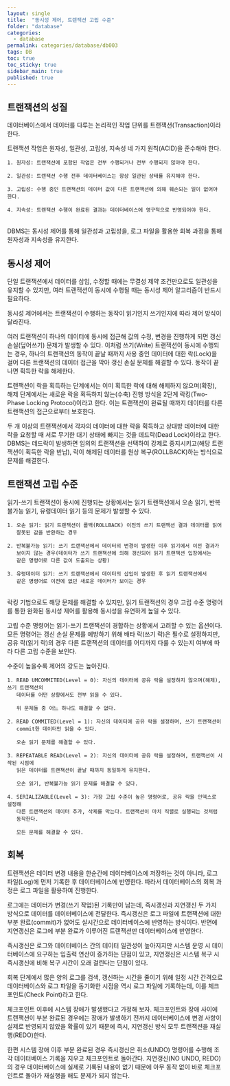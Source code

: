 ```yaml
---
layout: single
title:  "동시성 제어, 트랜잭션 고립 수준"
folder: "database"
categories:
  - database
permalink: categories/database/db003
tags: DB
toc: true
toc_sticky: true
sidebar_main: true
published: true
---
```


## 트랜잭션의 성질
데이터베이스에서 데이터를 다루는 논리적인 작업 단위를 트랜잭션(Transaction)이라 한다.

트랜잭션 작업은 원자성, 일관성, 고립성, 지속성 네 가지 원칙(ACID)을 준수해야 한다.

	1. 원자성: 트랜잭션에 포함된 작업은 전부 수행되거나 전부 수행되지 않아야 한다.
    
    2. 일관성: 트랜잭션 수행 전후 데이터베이스는 항상 일관된 상태를 유지해야 한다.
    
    3. 고립성: 수행 중인 트랜잭션의 데이터 값이 다른 트랜잭션에 의해 훼손되는 일이 없어야 한다.
    
    4. 지속성: 트랜잭션 수행이 완료된 결과는 데이터베이스에 영구적으로 반영되어야 한다.

<br>
DBMS는 동시성 제어를 통해 일관성과 고립성을, 로그 파일을 활용한 회복 과정을 통해 원자성과 지속성을 유지한다.

## 동시성 제어
단일 트랜잭션에서 데이터를 삽입, 수정할 때에는 무결성 제약 조건만으로도 일관성을 유지할 수 있지만, 여러 트랜잭션이 동시에 수행될 때는 동시성 제어 알고리즘이 반드시 필요하다.

동시성 제어에서는 트랜잭션이 수행하는 동작이 읽기인지 쓰기인지에 따라 제어 방식이 달라진다.

여러 트랜잭션이 하나의 데이터에 동시에 접근해 값의 수정, 변경을 진행하게 되면 갱신 손실(덮어쓰기) 문제가 발생할 수 있다. 이처럼 쓰기(Write) 트랜잭션이 동시에 수행되는 경우, 하나의 트랜잭션의 동작이 끝날 때까지 사용 중인 데이터에 대한 락(Lock)을 걸어 다른 트랜잭션의 데이터 접근을 막아 갱신 손실 문제를 해결할 수 있다. 동작이 끝나면 획득한 락을 해제한다.

트랜잭션이 락을 획득하는 단계에서는 이미 획득한 락에 대해 해제하지 않으며(확장), 해제 단계에서는 새로운 락을 획득하지 않는(수축) 진행 방식을 2단계 락킹(Two-Phase Locking Protocol)이라고 한다. 이는 트랜잭션이 완료될 때까지 데이터를 다른 트랜잭션의 접근으로부터 보호한다.

두 개 이상의 트랜잭션에서 각자의 데이터에 대한 락을 획득하고 상대방 데이터에 대한 락을 요청할 때 서로 무기한 대기 상태에 빠지는 것을 데드락(Dead Lock)이라고 한다. DBMS는 데드락이 발생하면 임의의 트랜잭션을 선택하여 강제로 중지시키고(해당 트랜잭션이 획득한 락을 반납), 락이 해제된 데이터를 원상 복구(ROLLBACK)하는 방식으로 문제를 해결한다.

## 트랜잭션 고립 수준
읽기-쓰기 트랜잭션이 동시에 진행되는 상황에서는 읽기 트랜잭션에서 오손 읽기, 반복불가능 읽기, 유령데이터 읽기 등의 문제가 발생할 수 있다.

	1. 오손 읽기: 읽기 트랜잭션이 롤백(ROLLBACK) 이전의 쓰기 트랜잭션 결과 데이터를 읽어 
       잘못된 값을 반환하는 경우
    
    2. 반복불가능 읽기: 쓰기 트랜잭션에서 데이터의 변경이 발생한 이후 읽기에서 이전 결과가
       보이지 않는 경우(데이터가 쓰기 트랜잭션에 의해 갱신되어 읽기 트랜잭션 입장에서는
       같은 명령어로 다른 값이 도출되는 상황)
    
    3. 유령데이터 읽기: 쓰기 트랜잭션에서 데이터의 삽입이 발생한 후 읽기 트랜잭션에서
       같은 명령어로 이전에 없던 새로운 데이터가 보이는 경우

<br>
락킹 기법으로도 해당 문제를 해결할 수 있지만, 읽기 트랜잭션의 경우 고립 수준 명령어를 통한 완화된 동시성 제어를 활용해 동시성을 유연하게 높일 수 있다.

고립 수준 명령어는 읽기-쓰기 트랜잭션이 경합하는 상황에서 고려할 수 있는 옵션이다. 모든 명령어는 갱신 손실 문제를 예방하기 위해 배타 락(쓰기 락)은 필수로 설정하지만, 공유 락(읽기 락)의 경우 다른 트랜잭션의 데이터를 어디까지 다룰 수 있는지 여부에 따라 다른 고립 수준을 보인다.

수준이 높을수록 제어의 강도는 높아진다.

	1. READ UMCOMMITED(Level = 0): 자신의 데이터에 공유 락을 설정하지 않으며(해제), 쓰기 트랜잭션의
       데이터를 어떤 상황에서도 전부 읽을 수 있다.
       
       위 문제들 중 어느 하나도 해결할 수 없다.
       
    2. READ COMMITED(Level = 1): 자신의 데이터에 공유 락을 설정하며, 쓰기 트랜잭션이
       commit한 데이터만 읽을 수 있다.
       
       오손 읽기 문제를 해결할 수 있다.
       
    3. REPEATABLE READ(Level = 2): 자신의 데이터에 공유 락을 설정하며, 트랜잭션이 시작된 시점에
       읽은 데이터를 트랜잭션이 끝날 때까지 동일하게 유지한다.
       
       오손 읽기, 반복불가능 읽기 문제를 해결할 수 있다.
       
    4. SERIALIZABLE(Level = 3): 가장 고립 수준이 높은 명령어로, 공유 락을 인덱스로 설정해
       다른 트랜잭션의 데이터 추가, 삭제를 막는다. 트랜잭션이 마치 직렬로 실행되는 것처럼
       동작한다.
       
       모든 문제를 해결할 수 있다.

## 회복
트랜잭션은 데이터 변경 내용을 한순간에 데이터베이스에 저장하는 것이 아니라, 로그 파일(Log)에 먼저 기록한 후 데이터베이스에 반영한다. 따라서 데이터베이스의 회복 과정은 로그 파일을 활용하여 진행한다.

로그에는 데이터가 변경(쓰기 작업)된 기록만이 남는데, 즉시갱신과 지연갱신 두 가지 방식으로 데이터를 데이터베이스에 전달한다. 즉시갱신은 로그 파일에 트랜잭션에 대한 부분 완료(commit)가 없어도 실시간으로 데이터베이스에 반영하는 방식이다. 반면에 지연갱신은 로그에 부분 완료가 이루어진 트랜잭션만 데이터베이스에 반영한다.

즉시갱신은 로그와 데이터베이스 간의 데이터 일관성이 높아지지만 시스템 운영 시 데이터베이스에 요구하는 입출력 연산이 증가하는 단점이 있고, 지연갱신은 시스템 복구 시 즉시갱신에 비해 복구 시간이 오래 걸린다는 단점이 있다.

회복 단계에서 많은 양의 로그를 검색, 갱신하는 시간을 줄이기 위해 일정 시간 간격으로 데이터베이스와 로그 파일을 동기화한 시점을 역시 로그 파일에 기록하는데, 이를 체크포인트(Check Point)라고 한다.

체크포인트 이후에 시스템 장애가 발생했다고 가정해 보자. 체크포인트와 장애 사이에 트랜잭션이 부분 완료된 경우에는 장애가 발생하기 전까지 데이터베이스에 변경 사항이 실제로 반영되지 않았을 확률이 있기 때문에 즉시, 지연갱신 방식 모두 트랜잭션을 재실행(REDO)한다.

한편 시스템 장애 이후 부분 완료된 경우 즉시갱신은 취소(UNDO) 명령어를 수행해 조각 데이터베이스 기록을 지우고 체크포인트로 돌아간다. 지연갱신(NO UNDO, REDO)의 경우 데이터베이스에 실제로 기록된 내용이 없기 때문에 아무 동작 없이 바로 체크포인트로 돌아가 재실행을 해도 문제가 되지 않는다.